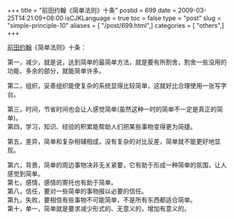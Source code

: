 +++
title = "前田约翰《简单法则》十条"
postid = 699
date = 2009-03-25T14:21:09+08:00
isCJKLanguage = true
toc = false
type = "post"
slug = "simple-principle-10"
aliases = [ "/post/699.html",]
categories = [ "others",]
+++


[前田约翰](http://en.wikipedia.org/wiki/John_Maeda)《简单法则》十条：  

第一，减少，就是说，达到简单的最简单方法，就是要有所割舍，割舍一些没用的功能、多余的部分，就能简单许多。  

第二，组织，妥善组织能使复杂的系统显得比较简单，这就好比合理使用一张写字台。  

第三，时间，节省时间也会让人感觉简单(虽然这种一时的简单不一定是真正的简单)。  
第四，学习，知识、经验的积累能帮助人们把某些事物变得更为简捷。  

第五，差异，简单和复杂相辅相成，没有复杂的对比反差，简单就不能更好地显现。  

第六，背景，简单的周边事物决非无关紧要，它有助于形成一种简单的氛围，让人感觉到简单。  
第七，感情，感情的寄托也有助于简单。  
第八，信任，要对一些简单的事物报以必要的信任。  
第九，失败，要相信有些事物不可能简单，不是所有东西都适合简单。  
第十，单一，简单就是要求减少形式的、无意义的，增加有意义的。


